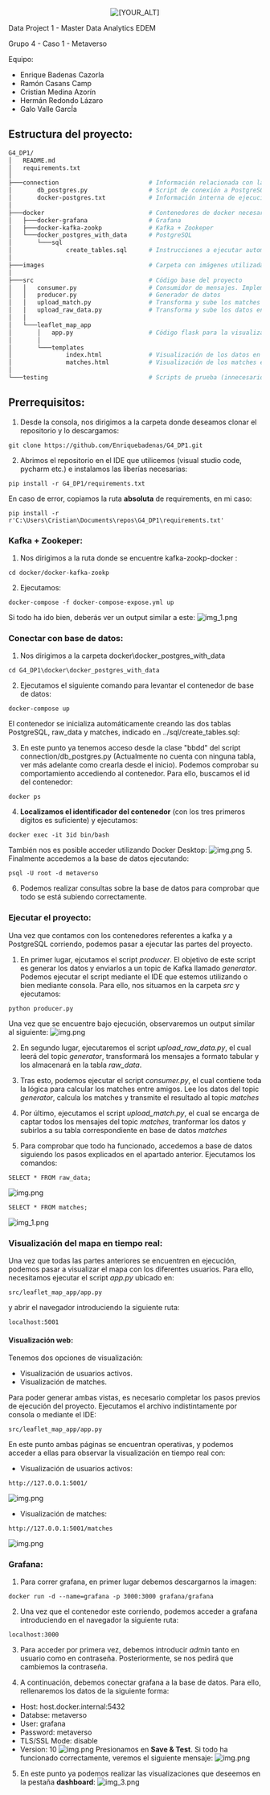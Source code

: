 <p align="center">
   <img src="https://github.com/Enriquebadenas/G4_DP1/blob/main/images/readme_logo.jpg?raw=true" alt="[YOUR_ALT]"/>
</p>

Data Project 1 - Master Data Analytics EDEM

Grupo 4 - Caso 1 - Metaverso

Equipo:
- Enrique Badenas Cazorla
- Ramón Casans Camp
- Cristian Medina Azorín
- Hermán Redondo Lázaro
- Galo Valle GarcÍa


## Estructura del proyecto:
```bash
G4_DP1/
│   README.md
│   requirements.txt
│           
├───connection                         # Información relacionada con la conexión a base de datos
│       db_postgres.py                 # Script de conexión a PostgreSQL
│       docker-postgres.txt            # Información interna de ejecución
│       
├───docker                             # Contenedores de docker necesarios
│   ├───docker-grafana                 # Grafana
│   ├───docker-kafka-zookp             # Kafka + Zookeper
│   └───docker_postgres_with_data      # PostgreSQL
│       └───sql
│               create_tables.sql      # Instrucciones a ejecutar automáticamente durante la creación del contenedor
│               
├───images                             # Carpeta con imágenes utilizadas en el proyecto
│       
├───src                                # Código base del proyecto
│   │   consumer.py                    # Consumidor de mensajes. Implementa lógica de matches
│   │   producer.py                    # Generador de datos
│   │   upload_match.py                # Transforma y sube los matches a base de datos
│   │   upload_raw_data.py             # Transforma y sube los datos en crudo a base de datos
│   │   
│   └───leaflet_map_app         
│       │   app.py                     # Código flask para la visualización de los mapas
│       │   
│       └───templates
│               index.html             # Visualización de los datos en crudo (usuarios) en tiempo real
│               matches.html           # Visualización de los matches en tiempo real
│                
└───testing                            # Scripts de prueba (innecesario)                   

```


## Prerrequisitos:


1. Desde la consola, nos dirigimos a la carpeta donde deseamos clonar el repositorio y lo descargamos:
```console
git clone https://github.com/Enriquebadenas/G4_DP1.git
```
2. Abrimos el repositorio en el IDE que utilicemos (visual studio code, pycharm etc.) e instalamos las liberías necesarias:
```
pip install -r G4_DP1/requirements.txt
```
En caso de error, copiamos la ruta **absoluta** de requirements, en mi caso:
```
pip install -r  r'C:\Users\Cristian\Documents\repos\G4_DP1\requirements.txt'
```
### Kafka + Zookeper:
1. Nos dirigimos a la ruta donde se encuentre kafka-zookp-docker :
````
cd docker/docker-kafka-zookp
````
2. Ejecutamos:
```
docker-compose -f docker-compose-expose.yml up
```
Si todo ha ido bien, deberás ver un output similar a este:
![img_1.png](images/zookeper_running.png)



### Conectar con base de datos:

1. Nos dirigimos a la carpeta docker\docker_postgres_with_data
```
cd G4_DP1\docker\docker_postgres_with_data
```

2. Ejecutamos el siguiente comando para levantar el contenedor de base de datos: 
````
docker-compose up
````
El contenedor se inicializa automáticamente creando las dos tablas PostgreSQL, raw_data y matches, indicado en ../sql/create_tables.sql:


3. En este punto ya tenemos acceso desde la clase "bbdd" del script connection/db_postgres.py (Actualmente no cuenta con ninguna tabla, ver más adelante como crearla desde el inicio). Podemos comprobar su comportamiento accediendo al contenedor. Para ello, buscamos el id del contenedor:
````
docker ps
````
4. **Localizamos el identificador del contenedor** (con los tres primeros dígitos es suficiente) y ejecutamos:
```
docker exec -it 3id bin/bash
```
También nos es posible acceder utilizando Docker Desktop:
![img.png](images/docker_desktop.png)
5. Finalmente accedemos a la base de datos ejecutando:
```
psql -U root -d metaverso
```
6. Podemos realizar consultas sobre la base de datos para comprobar que todo se está subiendo correctamente.

### Ejecutar el proyecto:

Una vez que contamos con los contenedores referentes a kafka y a PostgreSQL corriendo, podemos pasar a ejecutar las partes del proyecto.

1. En primer lugar, ejcutamos el script _producer_. El objetivo de este script es generar los datos y enviarlos a un topic de Kafka llamado _generator_. Podemos ejecutar el script mediante el IDE que estemos utilizando o bien mediante consola. Para ello, nos situamos en la carpeta _src_ y ejecutamos:

```
python producer.py
```

Una vez que se encuentre bajo ejecución, observaremos un output similar al siguiente:
![img.png](images/datagenerator.png)

2. En segundo lugar, ejecutaremos el script _upload_raw_data.py_, el cual leerá del topic _generator_, transformará los mensajes a formato tabular y los almacenará en la tabla _raw_data_.

3. Tras esto, podemos ejecutar el script _consumer.py_, el cual contiene toda la lógica para calcular los matches entre amigos. Lee los datos del topic _generator_, calcula los matches y transmite el resultado al topic _matches_

4. Por último, ejecutamos el script _upload_match.py_, el cual se encarga de captar todos los mensajes del topic _matches_, tranformar los datos y subirlos a su tabla correspondiente en base de datos _matches_

5. Para comprobar que todo ha funcionado, accedemos a base de datos siguiendo los pasos explicados en el apartado anterior. Ejecutamos los comandos:
```
SELECT * FROM raw_data;
```
![img.png](images/raw_data.png)

````
SELECT * FROM matches;
````
![img_1.png](images/matches.png)

### Visualización del mapa en tiempo real:

Una vez que todas las partes anteriores se encuentren en ejecución, podemos pasar a visualizar el mapa con los diferentes usuarios. Para ello, necesitamos ejecutar el script _app.py_ ubicado en:

```
src/leaflet_map_app/app.py
```
y abrir el navegador introduciendo la siguiente ruta:
```
localhost:5001
```
#### Visualización web:
Tenemos dos opciones de visualización: 
* Visualización de usuarios activos.
* Visualización de matches.

Para poder generar ambas vistas, es necesario completar los pasos previos de ejecución del proyecto. Ejecutamos el archivo indistintamente por consola o mediante el IDE:
```
src/leaflet_map_app/app.py
```

En este punto ambas páginas se encuentran operativas, y podemos acceder a ellas para observar la visualización en tiempo real con:

* Visualización de usuarios activos:
```
http://127.0.0.1:5001/
```
![img.png](images/usuarios_activos.png)
* Visualización de matches:
```
http://127.0.0.1:5001/matches
```
![img.png](images/matches_map.png)
### Grafana:
1. Para correr grafana, en primer lugar debemos descargarnos la imagen:
````
docker run -d --name=grafana -p 3000:3000 grafana/grafana
````
2. Una vez que el contenedor este corriendo, podemos acceder a grafana introduciendo en el navegador la siguiente ruta:
```
localhost:3000
```
3. Para acceder por primera vez, debemos introducir _admin_ tanto en usuario como en contraseña. Posteriormente, se nos pedirá que cambiemos la contraseña.

4. A continuación, debemos conectar grafana a la base de datos. Para ello, rellenaremos los datos de la siguiente forma:
* Host:  host.docker.internal:5432
* Databse: metaverso
* User: grafana
* Password: metaverso
* TLS/SSL Mode: disable
* Version: 10
![img.png](images/conexion_grafana.png)
Presionamos en **Save & Test**. Si todo ha funcionado correctamente, veremos el siguiente mensaje:
![img.png](images/connection_ok.png)
5. En este punto ya podemos realizar las visualizaciones que deseemos en la pestaña **dashboard**:
![img_3.png](images/create_dashboard.png)
